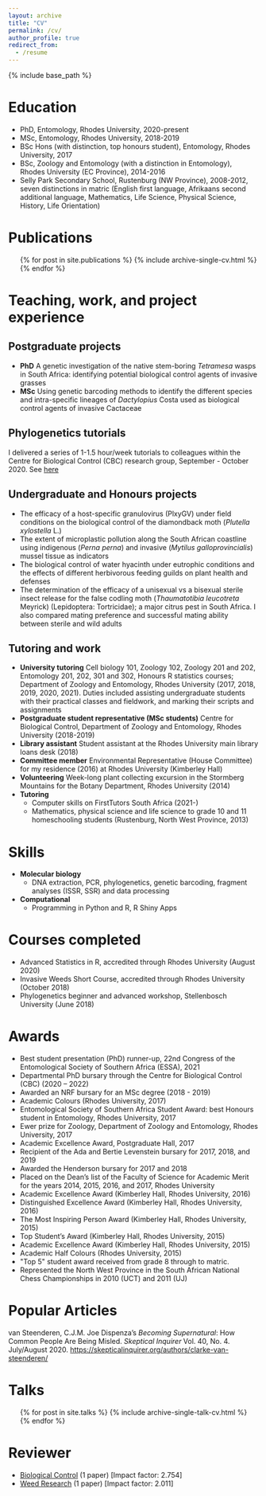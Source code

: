 ```yaml
---
layout: archive
title: "CV"
permalink: /cv/
author_profile: true
redirect_from:
  - /resume
---
```


{% include base_path %}

Education
======
* PhD, Entomology, Rhodes University, 2020-present 
* MSc, Entomology, Rhodes University, 2018-2019
* BSc Hons (with distinction, top honours student), Entomology, Rhodes University, 2017  
* BSc, Zoology and Entomology (with a distinction in Entomology), Rhodes University (EC Province), 2014-2016
* Selly Park Secondary School, Rustenburg (NW Province), 2008-2012, seven distinctions in matric (English first language, Afrikaans second additional language, Mathematics, Life Science, Physical Science, History, Life Orientation)

Publications
======
  <ul>{% for post in site.publications %}
    {% include archive-single-cv.html %}
  {% endfor %}</ul>

Teaching, work, and project experience
======

## Postgraduate projects
* **PhD** A genetic investigation of the native stem-boring *Tetramesa* wasps in South Africa: identifying potential biological control agents of invasive grasses
* **MSc** Using genetic barcoding methods to identify the different species and intra-specific lineages of *Dactylopius* Costa used as biological control agents of invasive Cactaceae

## Phylogenetics tutorials
I delivered a series of 1-1.5 hour/week tutorials to colleagues within the Centre for Biological Control (CBC) research group, September - October 2020. See [here](https://github.com/CJMvS/CBC_Tutorials)

## Undergraduate and Honours projects

* The efficacy of a host-specific granulovirus (PlxyGV) under field conditions on the biological control of the diamondback moth (*Plutella xylostella* L.)
* The extent of microplastic pollution along the South African coastline using indigenous (*Perna perna*) and invasive (*Mytilus galloprovincialis*) mussel tissue as indicators
* The biological control of water hyacinth under eutrophic conditions and the effects of different herbivorous feeding guilds on plant health and defenses
* The determination of the efficacy of a unisexual vs a bisexual sterile insect release for the false codling moth (*Thaumatotibia leucotreta* Meyrick) (Lepidoptera: Tortricidae); a major citrus pest in South Africa. I also compared mating preference and successful mating ability between sterile and wild adults

## Tutoring and work

* **University tutoring** Cell biology 101, Zoology 102, Zoology 201 and 202, Entomology 201, 202, 301 and 302, Honours R statistics courses; Department of Zoology and Entomology, Rhodes University (2017, 2018, 2019, 2020, 2021). Duties included assisting undergraduate students with their practical classes and fieldwork, and marking their scripts and assignments
* **Postgraduate student representative (MSc students)** Centre for Biological Control, Department of Zoology and Entomology, Rhodes University (2018-2019)
* **Library assistant** Student assistant at the Rhodes University main library loans desk (2018)
* **Committee member** Environmental Representative (House Committee) for my residence (2016) at Rhodes University (Kimberley Hall)
* **Volunteering** Week-long plant collecting excursion in the Stormberg Mountains for the Botany Department, Rhodes University (2014)
* **Tutoring** 
  * Computer skills on FirstTutors South Africa (2021-)
  * Mathematics, physical science and life science to grade 10 and 11 homeschooling students (Rustenburg, North West Province, 2013)  
  
Skills
======
* **Molecular biology** 
  * DNA extraction, PCR, phylogenetics, genetic barcoding, fragment analyses (ISSR, SSR) and data processing
* **Computational** 
  * Programming in Python and R, R Shiny Apps

Courses completed
======
* Advanced Statistics in R, accredited through Rhodes University (August 2020)
* Invasive Weeds Short Course, accredited through Rhodes University (October 2018)
* Phylogenetics beginner and advanced workshop, Stellenbosch University (June 2018)

Awards
======

* Best student presentation (PhD) runner-up, 22nd Congress of the Entomological Society of Southern Africa (ESSA), 2021 
* Departmental PhD bursary through the Centre for Biological Control (CBC) (2020 – 2022)
* Awarded an NRF bursary for an MSc degree (2018 - 2019)
* Academic Colours (Rhodes University, 2017)
* Entomological Society of Southern Africa Student Award: best Honours student in Entomology, Rhodes University, 2017
* Ewer prize for Zoology, Department of Zoology and Entomology, Rhodes University, 2017
* Academic Excellence Award, Postgraduate Hall, 2017
* Recipient of the Ada and Bertie Levenstein bursary for 2017, 2018, and 2019
* Awarded the Henderson bursary for 2017 and 2018
* Placed on the Dean’s list of the Faculty of Science for Academic Merit for the years 2014, 2015, 2016, and 2017, Rhodes University
* Academic Excellence Award (Kimberley Hall, Rhodes University, 2016)
* Distinguished Excellence Award (Kimberley Hall, Rhodes University, 2016)
* The Most Inspiring Person Award (Kimberley Hall, Rhodes University, 2015)
* Top Student’s Award (Kimberley Hall, Rhodes University, 2015)
* Academic Excellence Award (Kimberley Hall, Rhodes University, 2015)
* Academic Half Colours (Rhodes University, 2015)
* "Top 5" student award received from grade 8 through to matric.
* Represented the North West Province in the South African National Chess Championships in 2010 (UCT) and 2011 (UJ)
  
Popular Articles
======
van Steenderen, C.J.M. Joe Dispenza’s *Becoming Supernatural*: How Common People Are Being Misled. *Skeptical Inquirer* Vol. 40, No. 4. July/August 2020. https://skepticalinquirer.org/authors/clarke-van-steenderen/
  
Talks
======
  <ul>{% for post in site.talks %}
    {% include archive-single-talk-cv.html %}
  {% endfor %}</ul>
  
Reviewer
=======
* [Biological Control](https://www.journals.elsevier.com/biological-control) (1 paper) [Impact factor: 2.754] 
* [Weed Research](https://onlinelibrary.wiley.com/journal/13653180) (1 paper) [Impact factor: 2.011]


